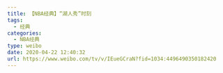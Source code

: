 ```yaml
---
title: 【NBA经典】“湖人秀”时刻
tags:
  - 经典
categories:
  - NBA经典
type: weibo
date: 2020-04-22 12:40:32
url: https://www.weibo.com/tv/v/IEueGCraN?fid=1034:4496490350182420
---
```


<!-- more -->